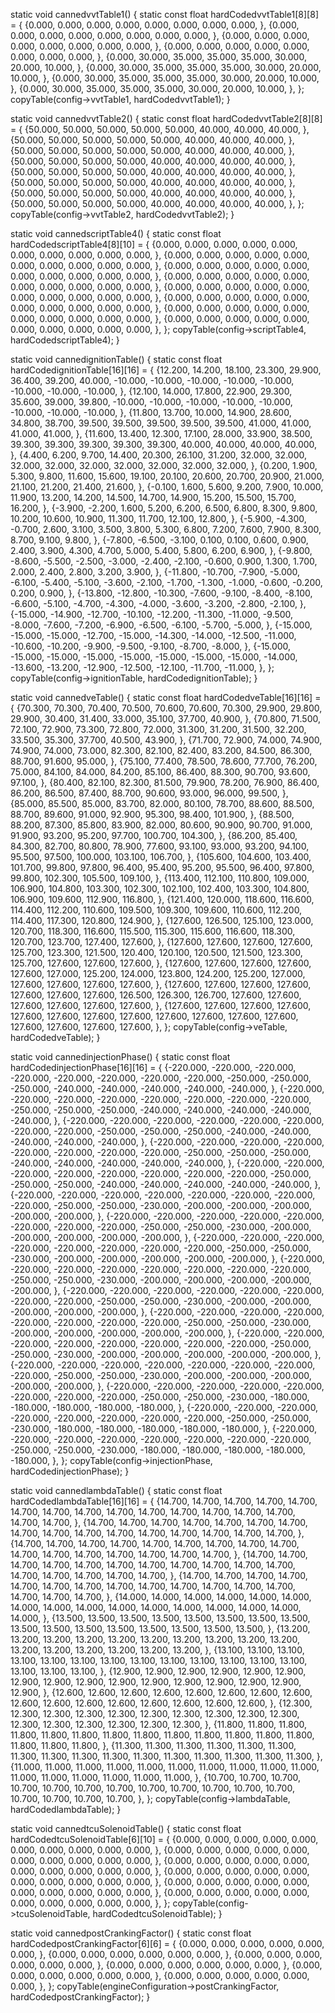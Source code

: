 static void cannedvvtTable1() {
	static const float hardCodedvvtTable1[8][8] = {
{0.000,	0.000,	0.000,	0.000,	0.000,	0.000,	0.000,	0.000,	},
{0.000,	0.000,	0.000,	0.000,	0.000,	0.000,	0.000,	0.000,	},
{0.000,	0.000,	0.000,	0.000,	0.000,	0.000,	0.000,	0.000,	},
{0.000,	0.000,	0.000,	0.000,	0.000,	0.000,	0.000,	0.000,	},
{0.000,	30.000,	35.000,	35.000,	35.000,	30.000,	20.000,	10.000,	},
{0.000,	30.000,	35.000,	35.000,	35.000,	30.000,	20.000,	10.000,	},
{0.000,	30.000,	35.000,	35.000,	35.000,	30.000,	20.000,	10.000,	},
{0.000,	30.000,	35.000,	35.000,	35.000,	30.000,	20.000,	10.000,	},
};
	copyTable(config->vvtTable1, hardCodedvvtTable1);
}

static void cannedvvtTable2() {
	static const float hardCodedvvtTable2[8][8] = {
{50.000,	50.000,	50.000,	50.000,	50.000,	40.000,	40.000,	40.000,	},
{50.000,	50.000,	50.000,	50.000,	50.000,	40.000,	40.000,	40.000,	},
{50.000,	50.000,	50.000,	50.000,	50.000,	40.000,	40.000,	40.000,	},
{50.000,	50.000,	50.000,	50.000,	40.000,	40.000,	40.000,	40.000,	},
{50.000,	50.000,	50.000,	50.000,	40.000,	40.000,	40.000,	40.000,	},
{50.000,	50.000,	50.000,	50.000,	40.000,	40.000,	40.000,	40.000,	},
{50.000,	50.000,	50.000,	50.000,	40.000,	40.000,	40.000,	40.000,	},
{50.000,	50.000,	50.000,	50.000,	40.000,	40.000,	40.000,	40.000,	},
};
	copyTable(config->vvtTable2, hardCodedvvtTable2);
}

static void cannedscriptTable4() {
	static const float hardCodedscriptTable4[8][10] = {
{0.000,	0.000,	0.000,	0.000,	0.000,	0.000,	0.000,	0.000,	0.000,	0.000,	},
{0.000,	0.000,	0.000,	0.000,	0.000,	0.000,	0.000,	0.000,	0.000,	0.000,	},
{0.000,	0.000,	0.000,	0.000,	0.000,	0.000,	0.000,	0.000,	0.000,	0.000,	},
{0.000,	0.000,	0.000,	0.000,	0.000,	0.000,	0.000,	0.000,	0.000,	0.000,	},
{0.000,	0.000,	0.000,	0.000,	0.000,	0.000,	0.000,	0.000,	0.000,	0.000,	},
{0.000,	0.000,	0.000,	0.000,	0.000,	0.000,	0.000,	0.000,	0.000,	0.000,	},
{0.000,	0.000,	0.000,	0.000,	0.000,	0.000,	0.000,	0.000,	0.000,	0.000,	},
{0.000,	0.000,	0.000,	0.000,	0.000,	0.000,	0.000,	0.000,	0.000,	0.000,	},
};
	copyTable(config->scriptTable4, hardCodedscriptTable4);
}

static void cannedignitionTable() {
	static const float hardCodedignitionTable[16][16] = {
{12.200,	14.200,	18.100,	23.300,	29.900,	36.400,	39.200,	40.000,	-10.000,	-10.000,	-10.000,	-10.000,	-10.000,	-10.000,	-10.000,	-10.000,	},
{12.100,	14.000,	17.800,	22.900,	29.300,	35.600,	39.000,	39.800,	-10.000,	-10.000,	-10.000,	-10.000,	-10.000,	-10.000,	-10.000,	-10.000,	},
{11.800,	13.700,	10.000,	14.900,	28.600,	34.800,	38.700,	39.500,	39.500,	39.500,	39.500,	39.500,	41.000,	41.000,	41.000,	41.000,	},
{11.600,	13.400,	12.300,	17.100,	28.000,	33.900,	38.500,	39.300,	39.300,	39.300,	39.300,	39.300,	40.000,	40.000,	40.000,	40.000,	},
{4.400,	6.200,	9.700,	14.400,	20.300,	26.100,	31.200,	32.000,	32.000,	32.000,	32.000,	32.000,	32.000,	32.000,	32.000,	32.000,	},
{0.200,	1.900,	5.300,	9.800,	11.600,	15.600,	19.100,	20.100,	20.600,	20.700,	20.900,	21.000,	21.100,	21.200,	21.400,	21.600,	},
{-0.100,	1.600,	5.600,	9.200,	7.900,	10.000,	11.900,	13.200,	14.200,	14.500,	14.700,	14.900,	15.200,	15.500,	15.700,	16.200,	},
{-3.900,	-2.200,	1.600,	5.200,	6.200,	6.500,	6.800,	8.300,	9.800,	10.200,	10.600,	10.900,	11.300,	11.700,	12.100,	12.800,	},
{-5.900,	-4.300,	-0.700,	2.600,	3.100,	3.500,	3.800,	5.300,	6.800,	7.200,	7.600,	7.900,	8.300,	8.700,	9.100,	9.800,	},
{-7.800,	-6.500,	-3.100,	0.100,	0.100,	0.600,	0.900,	2.400,	3.900,	4.300,	4.700,	5.000,	5.400,	5.800,	6.200,	6.900,	},
{-9.800,	-8.600,	-5.500,	-2.500,	-3.000,	-2.400,	-2.100,	-0.600,	0.900,	1.300,	1.700,	2.000,	2.400,	2.800,	3.200,	3.900,	},
{-11.800,	-10.700,	-7.900,	-5.000,	-6.100,	-5.400,	-5.100,	-3.600,	-2.100,	-1.700,	-1.300,	-1.000,	-0.600,	-0.200,	0.200,	0.900,	},
{-13.800,	-12.800,	-10.300,	-7.600,	-9.100,	-8.400,	-8.100,	-6.600,	-5.100,	-4.700,	-4.300,	-4.000,	-3.600,	-3.200,	-2.800,	-2.100,	},
{-15.000,	-14.900,	-12.700,	-10.100,	-12.200,	-11.300,	-11.000,	-9.500,	-8.000,	-7.600,	-7.200,	-6.900,	-6.500,	-6.100,	-5.700,	-5.000,	},
{-15.000,	-15.000,	-15.000,	-12.700,	-15.000,	-14.300,	-14.000,	-12.500,	-11.000,	-10.600,	-10.200,	-9.900,	-9.500,	-9.100,	-8.700,	-8.000,	},
{-15.000,	-15.000,	-15.000,	-15.000,	-15.000,	-15.000,	-15.000,	-15.000,	-14.000,	-13.600,	-13.200,	-12.900,	-12.500,	-12.100,	-11.700,	-11.000,	},
};
	copyTable(config->ignitionTable, hardCodedignitionTable);
}

static void cannedveTable() {
	static const float hardCodedveTable[16][16] = {
{70.300,	70.300,	70.400,	70.500,	70.600,	70.600,	70.300,	29.900,	29.800,	29.900,	30.400,	31.400,	33.000,	35.100,	37.700,	40.900,	},
{70.800,	71.500,	72.100,	72.900,	73.300,	72.800,	72.000,	31.300,	31.200,	31.500,	32.200,	33.500,	35.300,	37.700,	40.500,	43.900,	},
{71.700,	72.900,	74.000,	74.900,	74.900,	74.000,	73.000,	82.300,	82.100,	82.400,	83.200,	84.500,	86.300,	88.700,	91.600,	95.000,	},
{75.100,	77.400,	78.500,	78.600,	77.700,	76.200,	75.000,	84.100,	84.000,	84.200,	85.100,	86.400,	88.300,	90.700,	93.600,	97.100,	},
{80.400,	82.100,	82.300,	81.500,	79.900,	78.200,	76.900,	86.400,	86.200,	86.500,	87.400,	88.700,	90.600,	93.000,	96.000,	99.500,	},
{85.000,	85.500,	85.000,	83.700,	82.000,	80.100,	78.700,	88.600,	88.500,	88.700,	89.600,	91.000,	92.900,	95.300,	98.400,	101.900,	},
{88.500,	88.200,	87.300,	85.800,	83.900,	82.000,	80.600,	90.900,	90.700,	91.000,	91.900,	93.200,	95.200,	97.700,	100.700,	104.300,	},
{86.200,	85.400,	84.300,	82.700,	80.800,	78.900,	77.600,	93.100,	93.000,	93.200,	94.100,	95.500,	97.500,	100.000,	103.100,	106.700,	},
{105.600,	104.600,	103.400,	101.700,	99.800,	97.800,	96.400,	95.400,	95.200,	95.500,	96.400,	97.800,	99.800,	102.300,	105.500,	109.100,	},
{113.400,	112.100,	110.800,	109.000,	106.900,	104.800,	103.300,	102.300,	102.100,	102.400,	103.300,	104.800,	106.900,	109.600,	112.900,	116.800,	},
{121.400,	120.000,	118.600,	116.600,	114.400,	112.200,	110.600,	109.500,	109.300,	109.600,	110.600,	112.200,	114.400,	117.300,	120.800,	124.900,	},
{127.600,	126.500,	125.100,	123.000,	120.700,	118.300,	116.600,	115.500,	115.300,	115.600,	116.600,	118.300,	120.700,	123.700,	127.400,	127.600,	},
{127.600,	127.600,	127.600,	127.600,	125.700,	123.300,	121.500,	120.400,	120.100,	120.500,	121.500,	123.300,	125.700,	127.600,	127.600,	127.600,	},
{127.600,	127.600,	127.600,	127.600,	127.600,	127.000,	125.200,	124.000,	123.800,	124.200,	125.200,	127.000,	127.600,	127.600,	127.600,	127.600,	},
{127.600,	127.600,	127.600,	127.600,	127.600,	127.600,	127.600,	126.500,	126.300,	126.700,	127.600,	127.600,	127.600,	127.600,	127.600,	127.600,	},
{127.600,	127.600,	127.600,	127.600,	127.600,	127.600,	127.600,	127.600,	127.600,	127.600,	127.600,	127.600,	127.600,	127.600,	127.600,	127.600,	},
};
	copyTable(config->veTable, hardCodedveTable);
}

static void cannedinjectionPhase() {
	static const float hardCodedinjectionPhase[16][16] = {
{-220.000,	-220.000,	-220.000,	-220.000,	-220.000,	-220.000,	-220.000,	-220.000,	-250.000,	-250.000,	-250.000,	-240.000,	-240.000,	-240.000,	-240.000,	-240.000,	},
{-220.000,	-220.000,	-220.000,	-220.000,	-220.000,	-220.000,	-220.000,	-220.000,	-250.000,	-250.000,	-250.000,	-240.000,	-240.000,	-240.000,	-240.000,	-240.000,	},
{-220.000,	-220.000,	-220.000,	-220.000,	-220.000,	-220.000,	-220.000,	-220.000,	-250.000,	-250.000,	-250.000,	-240.000,	-240.000,	-240.000,	-240.000,	-240.000,	},
{-220.000,	-220.000,	-220.000,	-220.000,	-220.000,	-220.000,	-220.000,	-220.000,	-250.000,	-250.000,	-250.000,	-240.000,	-240.000,	-240.000,	-240.000,	-240.000,	},
{-220.000,	-220.000,	-220.000,	-220.000,	-220.000,	-220.000,	-220.000,	-220.000,	-250.000,	-250.000,	-250.000,	-240.000,	-240.000,	-240.000,	-240.000,	-240.000,	},
{-220.000,	-220.000,	-220.000,	-220.000,	-220.000,	-220.000,	-220.000,	-220.000,	-250.000,	-250.000,	-230.000,	-200.000,	-200.000,	-200.000,	-200.000,	-200.000,	},
{-220.000,	-220.000,	-220.000,	-220.000,	-220.000,	-220.000,	-220.000,	-220.000,	-250.000,	-250.000,	-230.000,	-200.000,	-200.000,	-200.000,	-200.000,	-200.000,	},
{-220.000,	-220.000,	-220.000,	-220.000,	-220.000,	-220.000,	-220.000,	-220.000,	-250.000,	-250.000,	-230.000,	-200.000,	-200.000,	-200.000,	-200.000,	-200.000,	},
{-220.000,	-220.000,	-220.000,	-220.000,	-220.000,	-220.000,	-220.000,	-220.000,	-250.000,	-250.000,	-230.000,	-200.000,	-200.000,	-200.000,	-200.000,	-200.000,	},
{-220.000,	-220.000,	-220.000,	-220.000,	-220.000,	-220.000,	-220.000,	-220.000,	-250.000,	-250.000,	-230.000,	-200.000,	-200.000,	-200.000,	-200.000,	-200.000,	},
{-220.000,	-220.000,	-220.000,	-220.000,	-220.000,	-220.000,	-220.000,	-220.000,	-250.000,	-250.000,	-230.000,	-200.000,	-200.000,	-200.000,	-200.000,	-200.000,	},
{-220.000,	-220.000,	-220.000,	-220.000,	-220.000,	-220.000,	-220.000,	-220.000,	-250.000,	-250.000,	-230.000,	-200.000,	-200.000,	-200.000,	-200.000,	-200.000,	},
{-220.000,	-220.000,	-220.000,	-220.000,	-220.000,	-220.000,	-220.000,	-220.000,	-250.000,	-250.000,	-230.000,	-200.000,	-200.000,	-200.000,	-200.000,	-200.000,	},
{-220.000,	-220.000,	-220.000,	-220.000,	-220.000,	-220.000,	-220.000,	-220.000,	-250.000,	-250.000,	-230.000,	-180.000,	-180.000,	-180.000,	-180.000,	-180.000,	},
{-220.000,	-220.000,	-220.000,	-220.000,	-220.000,	-220.000,	-220.000,	-220.000,	-250.000,	-250.000,	-230.000,	-180.000,	-180.000,	-180.000,	-180.000,	-180.000,	},
{-220.000,	-220.000,	-220.000,	-220.000,	-220.000,	-220.000,	-220.000,	-220.000,	-250.000,	-250.000,	-230.000,	-180.000,	-180.000,	-180.000,	-180.000,	-180.000,	},
};
	copyTable(config->injectionPhase, hardCodedinjectionPhase);
}

static void cannedlambdaTable() {
	static const float hardCodedlambdaTable[16][16] = {
{14.700,	14.700,	14.700,	14.700,	14.700,	14.700,	14.700,	14.700,	14.700,	14.700,	14.700,	14.700,	14.700,	14.700,	14.700,	14.700,	},
{14.700,	14.700,	14.700,	14.700,	14.700,	14.700,	14.700,	14.700,	14.700,	14.700,	14.700,	14.700,	14.700,	14.700,	14.700,	14.700,	},
{14.700,	14.700,	14.700,	14.700,	14.700,	14.700,	14.700,	14.700,	14.700,	14.700,	14.700,	14.700,	14.700,	14.700,	14.700,	14.700,	},
{14.700,	14.700,	14.700,	14.700,	14.700,	14.700,	14.700,	14.700,	14.700,	14.700,	14.700,	14.700,	14.700,	14.700,	14.700,	14.700,	},
{14.700,	14.700,	14.700,	14.700,	14.700,	14.700,	14.700,	14.700,	14.700,	14.700,	14.700,	14.700,	14.700,	14.700,	14.700,	14.700,	},
{14.000,	14.000,	14.000,	14.000,	14.000,	14.000,	14.000,	14.000,	14.000,	14.000,	14.000,	14.000,	14.000,	14.000,	14.000,	14.000,	},
{13.500,	13.500,	13.500,	13.500,	13.500,	13.500,	13.500,	13.500,	13.500,	13.500,	13.500,	13.500,	13.500,	13.500,	13.500,	13.500,	},
{13.200,	13.200,	13.200,	13.200,	13.200,	13.200,	13.200,	13.200,	13.200,	13.200,	13.200,	13.200,	13.200,	13.200,	13.200,	13.200,	},
{13.100,	13.100,	13.100,	13.100,	13.100,	13.100,	13.100,	13.100,	13.100,	13.100,	13.100,	13.100,	13.100,	13.100,	13.100,	13.100,	},
{12.900,	12.900,	12.900,	12.900,	12.900,	12.900,	12.900,	12.900,	12.900,	12.900,	12.900,	12.900,	12.900,	12.900,	12.900,	12.900,	},
{12.600,	12.600,	12.600,	12.600,	12.600,	12.600,	12.600,	12.600,	12.600,	12.600,	12.600,	12.600,	12.600,	12.600,	12.600,	12.600,	},
{12.300,	12.300,	12.300,	12.300,	12.300,	12.300,	12.300,	12.300,	12.300,	12.300,	12.300,	12.300,	12.300,	12.300,	12.300,	12.300,	},
{11.800,	11.800,	11.800,	11.800,	11.800,	11.800,	11.800,	11.800,	11.800,	11.800,	11.800,	11.800,	11.800,	11.800,	11.800,	11.800,	},
{11.300,	11.300,	11.300,	11.300,	11.300,	11.300,	11.300,	11.300,	11.300,	11.300,	11.300,	11.300,	11.300,	11.300,	11.300,	11.300,	},
{11.000,	11.000,	11.000,	11.000,	11.000,	11.000,	11.000,	11.000,	11.000,	11.000,	11.000,	11.000,	11.000,	11.000,	11.000,	11.000,	},
{10.700,	10.700,	10.700,	10.700,	10.700,	10.700,	10.700,	10.700,	10.700,	10.700,	10.700,	10.700,	10.700,	10.700,	10.700,	10.700,	},
};
	copyTable(config->lambdaTable, hardCodedlambdaTable);
}

static void cannedtcuSolenoidTable() {
	static const float hardCodedtcuSolenoidTable[6][10] = {
{0.000,	0.000,	0.000,	0.000,	0.000,	0.000,	0.000,	0.000,	0.000,	0.000,	},
{0.000,	0.000,	0.000,	0.000,	0.000,	0.000,	0.000,	0.000,	0.000,	0.000,	},
{0.000,	0.000,	0.000,	0.000,	0.000,	0.000,	0.000,	0.000,	0.000,	0.000,	},
{0.000,	0.000,	0.000,	0.000,	0.000,	0.000,	0.000,	0.000,	0.000,	0.000,	},
{0.000,	0.000,	0.000,	0.000,	0.000,	0.000,	0.000,	0.000,	0.000,	0.000,	},
{0.000,	0.000,	0.000,	0.000,	0.000,	0.000,	0.000,	0.000,	0.000,	0.000,	},
};
	copyTable(config->tcuSolenoidTable, hardCodedtcuSolenoidTable);
}

static void cannedpostCrankingFactor() {
	static const float hardCodedpostCrankingFactor[6][6] = {
{0.000,	0.000,	0.000,	0.000,	0.000,	0.000,	},
{0.000,	0.000,	0.000,	0.000,	0.000,	0.000,	},
{0.000,	0.000,	0.000,	0.000,	0.000,	0.000,	},
{0.000,	0.000,	0.000,	0.000,	0.000,	0.000,	},
{0.000,	0.000,	0.000,	0.000,	0.000,	0.000,	},
{0.000,	0.000,	0.000,	0.000,	0.000,	0.000,	},
};
	copyTable(engineConfiguration->postCrankingFactor, hardCodedpostCrankingFactor);
}

